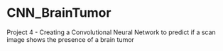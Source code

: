# CNN_BrainTumor
Project 4 - Creating a Convolutional Neural Network to predict if a scan image shows the presence of a brain tumor
